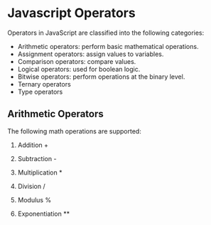 # Javascript Operators
Operators in JavaScript are classified into the following categories:  
- Arithmetic operators: perform basic mathematical operations.  
- Assignment operators: assign values to variables.  
- Comparison operators: compare values.  
- Logical operators: used for boolean logic.  
- Bitwise operators: perform operations at the binary level.    
- Ternary operators    
- Type operators  

## Arithmetic Operators
The following math operations are supported:  
1. Addition +  


1. Subtraction -  

1. Multiplication *  

1. Division /  

1. Modulus %  

1. Exponentiation **  

